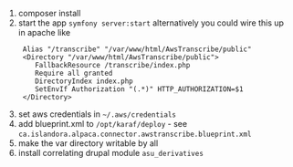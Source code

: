 1. composer install
2. start the app `symfony server:start`
    alternatively you could wire this up in apache like 
    ```
     Alias "/transcribe" "/var/www/html/AwsTranscribe/public"
     <Directory "/var/www/html/AwsTranscribe/public">
        FallbackResource /transcribe/index.php
        Require all granted
        DirectoryIndex index.php
        SetEnvIf Authorization "(.*)" HTTP_AUTHORIZATION=$1
     </Directory>
    ``` 
3. set aws credentials in `~/.aws/credentials`
4. add blueprint.xml to `/opt/karaf/deploy` - see `ca.islandora.alpaca.connector.awstranscribe.blueprint.xml`
5. make the var directory writable by all
6. install correlating drupal module `asu_derivatives`

